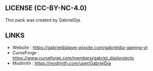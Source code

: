 ## LICENSE (CC-BY-NC-4.0)

This pack was created by GabrielDja.

## LINKS
- Website : https://gabrieldjalayer.wixsite.com/gabrieldja-gaming-yt
- CurseForge : https://www.curseforge.com/members/gabriel_dja/projects
- Modrinth : https://modrinth.com/user/GabrielDja
